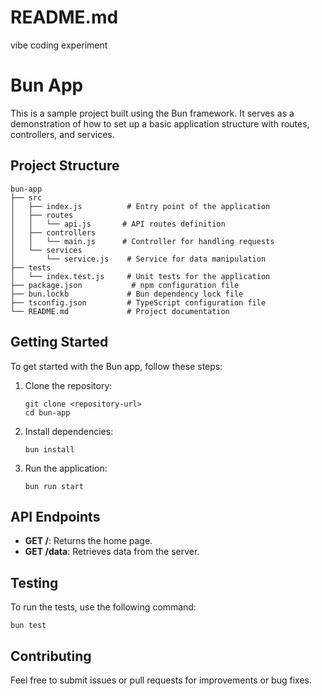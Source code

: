 # README.md

vibe coding experiment

# Bun App

This is a sample project built using the Bun framework. It serves as a demonstration of how to set up a basic application structure with routes, controllers, and services.

## Project Structure

```
bun-app
├── src
│   ├── index.js          # Entry point of the application
│   ├── routes
│   │   └── api.js       # API routes definition
│   ├── controllers
│   │   └── main.js      # Controller for handling requests
│   └── services
│       └── service.js    # Service for data manipulation
├── tests
│   └── index.test.js     # Unit tests for the application
├── package.json           # npm configuration file
├── bun.lockb             # Bun dependency lock file
├── tsconfig.json         # TypeScript configuration file
└── README.md             # Project documentation
```

## Getting Started

To get started with the Bun app, follow these steps:

1. Clone the repository:
   ```
   git clone <repository-url>
   cd bun-app
   ```

2. Install dependencies:
   ```
   bun install
   ```

3. Run the application:
   ```
   bun run start
   ```

## API Endpoints

- **GET /**: Returns the home page.
- **GET /data**: Retrieves data from the server.

## Testing

To run the tests, use the following command:
```
bun test
```

## Contributing

Feel free to submit issues or pull requests for improvements or bug fixes.